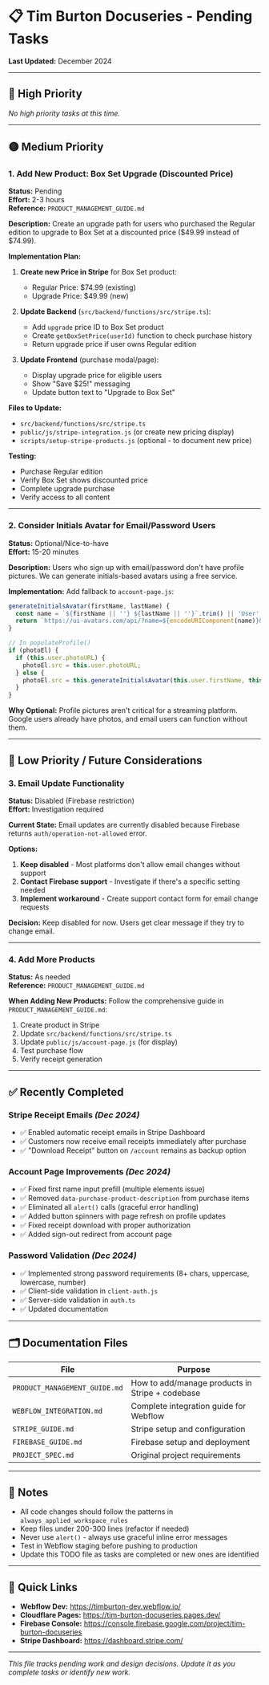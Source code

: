 # 📋 Tim Burton Docuseries - Pending Tasks

**Last Updated:** December 2024

---

## 🔴 High Priority

_No high priority tasks at this time._

---

## 🟡 Medium Priority

### **1. Add New Product: Box Set Upgrade (Discounted Price)**
**Status:** Pending  
**Effort:** 2-3 hours  
**Reference:** `PRODUCT_MANAGEMENT_GUIDE.md`

**Description:**
Create an upgrade path for users who purchased the Regular edition to upgrade to Box Set at a discounted price ($49.99 instead of $74.99).

**Implementation Plan:**
1. **Create new Price in Stripe** for Box Set product:
   - Regular Price: $74.99 (existing)
   - Upgrade Price: $49.99 (new)
   
2. **Update Backend** (`src/backend/functions/src/stripe.ts`):
   - Add `upgrade` price ID to Box Set product
   - Create `getBoxSetPrice(userId)` function to check purchase history
   - Return upgrade price if user owns Regular edition
   
3. **Update Frontend** (purchase modal/page):
   - Display upgrade price for eligible users
   - Show "Save $25!" messaging
   - Update button text to "Upgrade to Box Set"

**Files to Update:**
- `src/backend/functions/src/stripe.ts`
- `public/js/stripe-integration.js` (or create new pricing display)
- `scripts/setup-stripe-products.js` (optional - to document new price)

**Testing:**
- Purchase Regular edition
- Verify Box Set shows discounted price
- Complete upgrade purchase
- Verify access to all content

---

### **2. Consider Initials Avatar for Email/Password Users**
**Status:** Optional/Nice-to-have  
**Effort:** 15-20 minutes  

**Description:**
Users who sign up with email/password don't have profile pictures. We can generate initials-based avatars using a free service.

**Implementation:**
Add fallback to `account-page.js`:
```javascript
generateInitialsAvatar(firstName, lastName) {
  const name = `${firstName || ''} ${lastName || ''}`.trim() || 'User';
  return `https://ui-avatars.com/api/?name=${encodeURIComponent(name)}&size=200&background=random&color=fff`;
}

// In populateProfile()
if (photoEl) {
  if (this.user.photoURL) {
    photoEl.src = this.user.photoURL;
  } else {
    photoEl.src = this.generateInitialsAvatar(this.user.firstName, this.user.lastName);
  }
}
```

**Why Optional:** Profile pictures aren't critical for a streaming platform. Google users already have photos, and email users can function without them.

---

## 🔵 Low Priority / Future Considerations

### **3. Email Update Functionality**
**Status:** Disabled (Firebase restriction)  
**Effort:** Investigation required  

**Current State:**
Email updates are currently disabled because Firebase returns `auth/operation-not-allowed` error.

**Options:**
1. **Keep disabled** - Most platforms don't allow email changes without support
2. **Contact Firebase support** - Investigate if there's a specific setting needed
3. **Implement workaround** - Create support contact form for email change requests

**Decision:** Keep disabled for now. Users get clear message if they try to change email.

---

### **4. Add More Products**
**Status:** As needed  
**Reference:** `PRODUCT_MANAGEMENT_GUIDE.md`

**When Adding New Products:**
Follow the comprehensive guide in `PRODUCT_MANAGEMENT_GUIDE.md`:
1. Create product in Stripe
2. Update `src/backend/functions/src/stripe.ts`
3. Update `public/js/account-page.js` (for display)
4. Test purchase flow
5. Verify receipt generation

---

## ✅ Recently Completed

### Stripe Receipt Emails _(Dec 2024)_
- ✅ Enabled automatic receipt emails in Stripe Dashboard
- ✅ Customers now receive email receipts immediately after purchase
- ✅ "Download Receipt" button on `/account` remains as backup option

### Account Page Improvements _(Dec 2024)_
- ✅ Fixed first name input prefill (multiple elements issue)
- ✅ Removed `data-purchase-product-description` from purchase items
- ✅ Eliminated all `alert()` calls (graceful error handling)
- ✅ Added button spinners with page refresh on profile updates
- ✅ Fixed receipt download with proper authorization
- ✅ Added sign-out redirect from account page

### Password Validation _(Dec 2024)_
- ✅ Implemented strong password requirements (8+ chars, uppercase, lowercase, number)
- ✅ Client-side validation in `client-auth.js`
- ✅ Server-side validation in `auth.ts`
- ✅ Updated documentation

---

## 🗂️ Documentation Files

| File | Purpose |
|------|---------|
| `PRODUCT_MANAGEMENT_GUIDE.md` | How to add/manage products in Stripe + codebase |
| `WEBFLOW_INTEGRATION.md` | Complete integration guide for Webflow |
| `STRIPE_GUIDE.md` | Stripe setup and configuration |
| `FIREBASE_GUIDE.md` | Firebase setup and deployment |
| `PROJECT_SPEC.md` | Original project requirements |

---

## 📝 Notes

- All code changes should follow the patterns in `always_applied_workspace_rules`
- Keep files under 200-300 lines (refactor if needed)
- Never use `alert()` - always use graceful inline error messages
- Test in Webflow staging before pushing to production
- Update this TODO file as tasks are completed or new ones are identified

---

## 🚀 Quick Links

- **Webflow Dev:** https://timburton-dev.webflow.io/
- **Cloudflare Pages:** https://tim-burton-docuseries.pages.dev/
- **Firebase Console:** https://console.firebase.google.com/project/tim-burton-docuseries
- **Stripe Dashboard:** https://dashboard.stripe.com/

---

_This file tracks pending work and design decisions. Update it as you complete tasks or identify new work._

